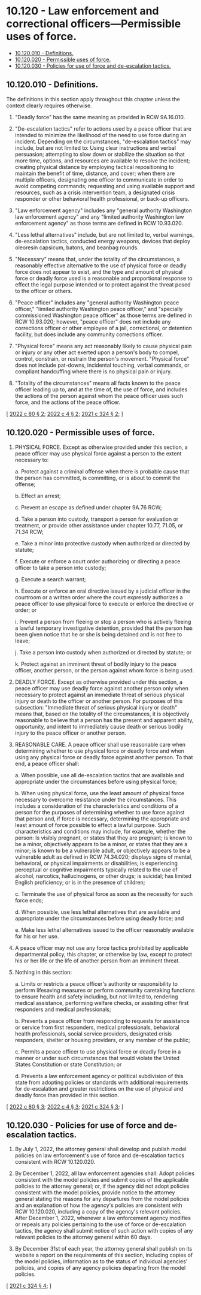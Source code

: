 # 10.120 - Law enforcement and correctional officers—Permissible uses of force.
* [10.120.010 - Definitions.](#10120010---definitions)
* [10.120.020 - Permissible uses of force.](#10120020---permissible-uses-of-force)
* [10.120.030 - Policies for use of force and de-escalation tactics.](#10120030---policies-for-use-of-force-and-de-escalation-tactics)
## 10.120.010 - Definitions.
The definitions in this section apply throughout this chapter unless the context clearly requires otherwise.

1. "Deadly force" has the same meaning as provided in RCW 9A.16.010.

2. "De-escalation tactics" refer to actions used by a peace officer that are intended to minimize the likelihood of the need to use force during an incident. Depending on the circumstances, "de-escalation tactics" may include, but are not limited to: Using clear instructions and verbal persuasion; attempting to slow down or stabilize the situation so that more time, options, and resources are available to resolve the incident; creating physical distance by employing tactical repositioning to maintain the benefit of time, distance, and cover; when there are multiple officers, designating one officer to communicate in order to avoid competing commands; requesting and using available support and resources, such as a crisis intervention team, a designated crisis responder or other behavioral health professional, or back-up officers.

3. "Law enforcement agency" includes any "general authority Washington law enforcement agency" and any "limited authority Washington law enforcement agency" as those terms are defined in RCW 10.93.020.

4. "Less lethal alternatives" include, but are not limited to, verbal warnings, de-escalation tactics, conducted energy weapons, devices that deploy oleoresin capsicum, batons, and beanbag rounds.

5. "Necessary" means that, under the totality of the circumstances, a reasonably effective alternative to the use of physical force or deadly force does not appear to exist, and the type and amount of physical force or deadly force used is a reasonable and proportional response to effect the legal purpose intended or to protect against the threat posed to the officer or others.

6. "Peace officer" includes any "general authority Washington peace officer," "limited authority Washington peace officer," and "specially commissioned Washington peace officer" as those terms are defined in RCW 10.93.020; however, "peace officer" does not include any corrections officer or other employee of a jail, correctional, or detention facility, but does include any community corrections officer.

7. "Physical force" means any act reasonably likely to cause physical pain or injury or any other act exerted upon a person's body to compel, control, constrain, or restrain the person's movement. "Physical force" does not include pat-downs, incidental touching, verbal commands, or compliant handcuffing where there is no physical pain or injury.

8. "Totality of the circumstances" means all facts known to the peace officer leading up to, and at the time of, the use of force, and includes the actions of the person against whom the peace officer uses such force, and the actions of the peace officer.

\[ [2022 c 80 § 2](https://lawfilesext.leg.wa.gov/biennium/2021-22/Pdf/Bills/Session%20Laws/House/2037-S.SL.pdf?cite=2022%20c%2080%20§%202); [2022 c 4 § 2](https://lawfilesext.leg.wa.gov/biennium/2021-22/Pdf/Bills/Session%20Laws/House/1735-S.SL.pdf?cite=2022%20c%204%20§%202); [2021 c 324 § 2](https://lawfilesext.leg.wa.gov/biennium/2021-22/Pdf/Bills/Session%20Laws/House/1310-S2.SL.pdf?cite=2021%20c%20324%20§%202); \]

## 10.120.020 - Permissible uses of force.
1. PHYSICAL FORCE. Except as otherwise provided under this section, a peace officer may use physical force against a person to the extent necessary to:

   a. Protect against a criminal offense when there is probable cause that the person has committed, is committing, or is about to commit the offense;

   b. Effect an arrest;

   c. Prevent an escape as defined under chapter 9A.76 RCW;

   d. Take a person into custody, transport a person for evaluation or treatment, or provide other assistance under chapter 10.77, 71.05, or 71.34 RCW;

   e. Take a minor into protective custody when authorized or directed by statute;

   f. Execute or enforce a court order authorizing or directing a peace officer to take a person into custody;

   g. Execute a search warrant;

   h. Execute or enforce an oral directive issued by a judicial officer in the courtroom or a written order where the court expressly authorizes a peace officer to use physical force to execute or enforce the directive or order; or

   i. Prevent a person from fleeing or stop a person who is actively fleeing a lawful temporary investigative detention, provided that the person has been given notice that he or she is being detained and is not free to leave;

   j. Take a person into custody when authorized or directed by statute; or

   k. Protect against an imminent threat of bodily injury to the peace officer, another person, or the person against whom force is being used.

2. DEADLY FORCE. Except as otherwise provided under this section, a peace officer may use deadly force against another person only when necessary to protect against an immediate threat of serious physical injury or death to the officer or another person. For purposes of this subsection: "Immediate threat of serious physical injury or death" means that, based on the totality of the circumstances, it is objectively reasonable to believe that a person has the present and apparent ability, opportunity, and intent to immediately cause death or serious bodily injury to the peace officer or another person.

3. REASONABLE CARE. A peace officer shall use reasonable care when determining whether to use physical force or deadly force and when using any physical force or deadly force against another person. To that end, a peace officer shall:

   a. When possible, use all de-escalation tactics that are available and appropriate under the circumstances before using physical force;

   b. When using physical force, use the least amount of physical force necessary to overcome resistance under the circumstances. This includes a consideration of the characteristics and conditions of a person for the purposes of determining whether to use force against that person and, if force is necessary, determining the appropriate and least amount of force possible to effect a lawful purpose. Such characteristics and conditions may include, for example, whether the person: Is visibly pregnant, or states that they are pregnant; is known to be a minor, objectively appears to be a minor, or states that they are a minor; is known to be a vulnerable adult, or objectively appears to be a vulnerable adult as defined in RCW 74.34.020; displays signs of mental, behavioral, or physical impairments or disabilities; is experiencing perceptual or cognitive impairments typically related to the use of alcohol, narcotics, hallucinogens, or other drugs; is suicidal; has limited English proficiency; or is in the presence of children;

   c. Terminate the use of physical force as soon as the necessity for such force ends;

   d. When possible, use less lethal alternatives that are available and appropriate under the circumstances before using deadly force; and

   e. Make less lethal alternatives issued to the officer reasonably available for his or her use.

4. A peace officer may not use any force tactics prohibited by applicable departmental policy, this chapter, or otherwise by law, except to protect his or her life or the life of another person from an imminent threat.

5. Nothing in this section:

   a. Limits or restricts a peace officer's authority or responsibility to perform lifesaving measures or perform community caretaking functions to ensure health and safety including, but not limited to, rendering medical assistance, performing welfare checks, or assisting other first responders and medical professionals;

   b. Prevents a peace officer from responding to requests for assistance or service from first responders, medical professionals, behavioral health professionals, social service providers, designated crisis responders, shelter or housing providers, or any member of the public;

   c. Permits a peace officer to use physical force or deadly force in a manner or under such circumstances that would violate the United States Constitution or state Constitution; or

   d. Prevents a law enforcement agency or political subdivision of this state from adopting policies or standards with additional requirements for de-escalation and greater restrictions on the use of physical and deadly force than provided in this section.

\[ [2022 c 80 § 3](https://lawfilesext.leg.wa.gov/biennium/2021-22/Pdf/Bills/Session%20Laws/House/2037-S.SL.pdf?cite=2022%20c%2080%20§%203); [2022 c 4 § 3](https://lawfilesext.leg.wa.gov/biennium/2021-22/Pdf/Bills/Session%20Laws/House/1735-S.SL.pdf?cite=2022%20c%204%20§%203); [2021 c 324 § 3](https://lawfilesext.leg.wa.gov/biennium/2021-22/Pdf/Bills/Session%20Laws/House/1310-S2.SL.pdf?cite=2021%20c%20324%20§%203); \]

## 10.120.030 - Policies for use of force and de-escalation tactics.
1. By July 1, 2022, the attorney general shall develop and publish model policies on law enforcement's use of force and de-escalation tactics consistent with RCW 10.120.020.

2. By December 1, 2022, all law enforcement agencies shall: Adopt policies consistent with the model policies and submit copies of the applicable policies to the attorney general; or, if the agency did not adopt policies consistent with the model policies, provide notice to the attorney general stating the reasons for any departures from the model policies and an explanation of how the agency's policies are consistent with RCW 10.120.020, including a copy of the agency's relevant policies. After December 1, 2022, whenever a law enforcement agency modifies or repeals any policies pertaining to the use of force or de-escalation tactics, the agency shall submit notice of such action with copies of any relevant policies to the attorney general within 60 days.

3. By December 31st of each year, the attorney general shall publish on its website a report on the requirements of this section, including copies of the model policies, information as to the status of individual agencies' policies, and copies of any agency policies departing from the model policies.

\[ [2021 c 324 § 4](https://lawfilesext.leg.wa.gov/biennium/2021-22/Pdf/Bills/Session%20Laws/House/1310-S2.SL.pdf?cite=2021%20c%20324%20§%204); \]

